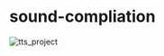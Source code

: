 # sound-compliation
![tts_project](https://user-images.githubusercontent.com/101803254/201925638-b7648f15-69b8-4ba1-9ac5-4a40eb0c5a90.png)
